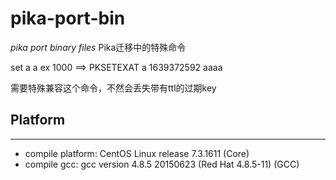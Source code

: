 # pika-port-bin

 *pika port binary files*
 Pika迁移中的特殊命令

 set a a ex 1000 ==> PKSETEXAT a 1639372592 aaaa

 需要特殊兼容这个命令，不然会丢失带有ttl的过期key

## Platform
---

  * compile platform: CentOS Linux release 7.3.1611 (Core)
  * compile gcc: gcc version 4.8.5 20150623 (Red Hat 4.8.5-11) (GCC)
